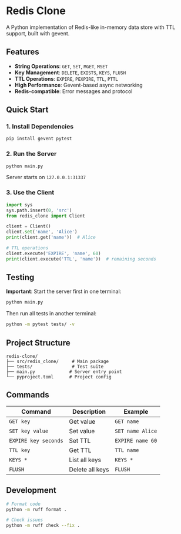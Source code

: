 # Redis Clone

A Python implementation of Redis-like in-memory data store with TTL support, built with gevent.

## Features

- **String Operations**: `GET`, `SET`, `MGET`, `MSET`
- **Key Management**: `DELETE`, `EXISTS`, `KEYS`, `FLUSH`
- **TTL Operations**: `EXPIRE`, `PEXPIRE`, `TTL`, `PTTL`
- **High Performance**: Gevent-based async networking
- **Redis-compatible**: Error messages and protocol

## Quick Start

### 1. Install Dependencies
```bash
pip install gevent pytest
```

### 2. Run the Server
```bash
python main.py
```
Server starts on `127.0.0.1:31337`

### 3. Use the Client
```python
import sys
sys.path.insert(0, 'src')
from redis_clone import Client

client = Client()
client.set('name', 'Alice')
print(client.get('name'))  # Alice

# TTL operations
client.execute('EXPIRE', 'name', 60)
print(client.execute('TTL', 'name'))  # remaining seconds
```

## Testing

**Important**: Start the server first in one terminal:
```bash
python main.py
```

Then run all tests in another terminal:
```bash
python -m pytest tests/ -v
```

## Project Structure

```
redis-clone/
├── src/redis_clone/     # Main package
├── tests/               # Test suite
├── main.py             # Server entry point
└── pyproject.toml      # Project config
```

## Commands

| Command | Description | Example |
|---------|-------------|---------|
| `GET key` | Get value | `GET name` |
| `SET key value` | Set value | `SET name Alice` |
| `EXPIRE key seconds` | Set TTL | `EXPIRE name 60` |
| `TTL key` | Get TTL | `TTL name` |
| `KEYS *` | List all keys | `KEYS *` |
| `FLUSH` | Delete all keys | `FLUSH` |

## Development

```bash
# Format code
python -m ruff format .

# Check issues
python -m ruff check --fix .
```